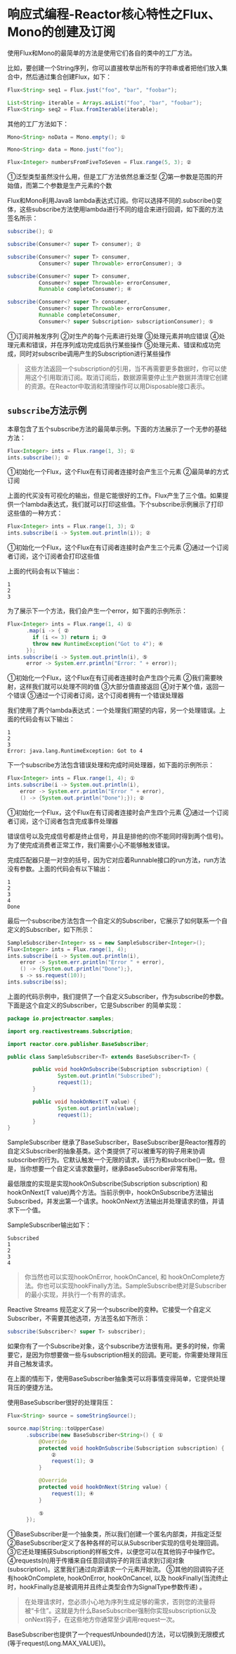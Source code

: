 # 响应式编程-Reactor核心特性之Flux、Mono的创建及订阅

使用Flux和Mono的最简单的方法是使用它们各自的类中的工厂方法。

比如，要创建一个String序列，你可以直接枚举出所有的字符串或者把他们放入集合中，然后通过集合创建Flux，如下：

```java
Flux<String> seq1 = Flux.just("foo", "bar", "foobar");

List<String> iterable = Arrays.asList("foo", "bar", "foobar");
Flux<String> seq2 = Flux.fromIterable(iterable);
```

其他的工厂方法如下：

```java
Mono<String> noData = Mono.empty(); ①

Mono<String> data = Mono.just("foo");

Flux<Integer> numbersFromFiveToSeven = Flux.range(5, 3); ②
```

①泛型类型虽然没什么用，但是工厂方法依然总重泛型
②第一参数是范围的开始值，而第二个参数是生产元素的个数

Flux和Mono利用Java8 lambda表达式订阅。你可以选择不同的.subscribe()变体，这些subscribe方法使用lambda进行不同的组合来进行回调，如下面的方法签名所示：

```java
subscribe(); ①

subscribe(Consumer<? super T> consumer); ②

subscribe(Consumer<? super T> consumer,
          Consumer<? super Throwable> errorConsumer); ③

subscribe(Consumer<? super T> consumer,
          Consumer<? super Throwable> errorConsumer,
          Runnable completeConsumer); ④

subscribe(Consumer<? super T> consumer,
          Consumer<? super Throwable> errorConsumer,
          Runnable completeConsumer,
          Consumer<? super Subscription> subscriptionConsumer); ⑤
```

①订阅并触发序列
②对生产的每个元素进行处理
③处理元素并响应错误
④处理元素和错误，并在序列成功完成后执行某些操作
⑤处理元素、错误和成功完成，同时对subscribe调用产生的Subscription进行某些操作

>这些方法返回一个subscription的引用，当不再需要更多数据时，你可以使用这个引用取消订阅。取消订阅后，数据源需要停止生产数据并清理它创建的资源。在Reactor中取消和清理操作可以用Disposable接口表示。

## `subscribe`方法示例

本章包含了五个subscribe方法的最简单示例。下面的方法展示了一个无参的基础方法：

```java
Flux<Integer> ints = Flux.range(1, 3); ①
ints.subscribe(); ②
```
①初始化一个Flux，这个Flux在有订阅者连接时会产生三个元素
②最简单的方式订阅

上面的代买没有可视化的输出，但是它能很好的工作。Flux产生了三个值。如果提供一个lambda表达式，我们就可以打印这些值。下个subscribe示例展示了打印这些值的一种方式：

```java
Flux<Integer> ints = Flux.range(1, 3); ①
ints.subscribe(i -> System.out.println(i)); ②
```
①初始化一个Flux，这个Flux在有订阅者连接时会产生三个元素
②通过一个订阅者订阅，这个订阅者会打印这些值

上面的代码会有以下输出：

```text
1
2
3
```

为了展示下一个方法，我们会产生一个error，如下面的示例所示：

```java
Flux<Integer> ints = Flux.range(1, 4) ①
      .map(i -> { ②
        if (i <= 3) return i; ③
        throw new RuntimeException("Got to 4"); ④
      });
ints.subscribe(i -> System.out.println(i), ⑤
      error -> System.err.println("Error: " + error));
```

①初始化一个Flux，这个Flux在有订阅者连接时会产生四个元素
②我们需要映射，这样我们就可以处理不同的值
③大部分值直接返回
④对于某个值，返回一个错误
⑤通过一个订阅者订阅，这个订阅者拥有一个错误处理器

我们使用了两个lambda表达式：一个处理我们期望的内容，另一个处理错误。上面的代码会有以下输出：

```text
1
2
3
Error: java.lang.RuntimeException: Got to 4
```

下一个subscribe方法包含错误处理和完成时间处理器，如下面的示例所示：

```java
Flux<Integer> ints = Flux.range(1, 4); ①
ints.subscribe(i -> System.out.println(i),
    error -> System.err.println("Error " + error),
    () -> {System.out.println("Done");}); ②
```

①初始化一个Flux，这个Flux在有订阅者连接时会产生四个元素
②通过一个订阅者订阅，这个订阅者包含完成事件处理器

错误信号以及完成信号都是终止信号，并且是排他的(你不能同时得到两个信号)。为了使完成消费者正常工作，我们需要小心不能够触发错误。

完成匹配器只是一对空的括号，因为它对应着Runnable接口的run方法，run方法没有参数。上面的代码会有以下输出：

```text
1
2
3
4
Done
```

最后一个subscribe方法包含一个自定义的Subscriber，它展示了如何联系一个自定义的Subscriber，如下所示：

```java
SampleSubscriber<Integer> ss = new SampleSubscriber<Integer>();
Flux<Integer> ints = Flux.range(1, 4);
ints.subscribe(i -> System.out.println(i),
    error -> System.err.println("Error " + error),
    () -> {System.out.println("Done");},
    s -> ss.request(10));
ints.subscribe(ss);
```

上面的代码示例中，我们提供了一个自定义Subscriber，作为subscribe的参数。下面是这个自定义的Subscriber，它是Subscriber 的简单实现：

```java
package io.projectreactor.samples;

import org.reactivestreams.Subscription;

import reactor.core.publisher.BaseSubscriber;

public class SampleSubscriber<T> extends BaseSubscriber<T> {

        public void hookOnSubscribe(Subscription subscription) {
                System.out.println("Subscribed");
                request(1);
        }

        public void hookOnNext(T value) {
                System.out.println(value);
                request(1);
        }
}
```

SampleSubscriber 继承了BaseSubscriber，BaseSubscriber是Reactor推荐的自定义Subscriber的抽象基类。这个类提供了可以被重写的钩子用来协调subscriber的行为。它默认触发一个无限的请求，该行为和subscribe()一致。但是，当你想要一个自定义请求数量时，继承BaseSubscriber非常有用。

最低限度的实现是实现hookOnSubscribe(Subscription subscription) 和 hookOnNext(T value)两个方法。当前示例中，hookOnSubscribe方法输出Subscribed，并发出第一个请求。hookOnNext方法输出并处理请求的值，并请求下一个值。

SampleSubscriber输出如下：
```text
Subscribed
1
2
3
4
```

> 你当然也可以实现hookOnError, hookOnCancel, 和 hookOnComplete方法。你也可以实现hookFinally方法。SampleSubscribe绝对是Subscriber的最小实现，并执行一个有界的请求。
> 



Reactive Streams 规范定义了另一个subscribe的变种。它接受一个自定义Subscriber，不需要其他选项，方法签名如下所示：

```java
subscribe(Subscriber<? super T> subscriber);
```



如果你有了一个Subscribe对象，这个subscribe方法很有用。更多的时候，你需要它，是因为你想要做一些与subscription相关的回调。更可能，你需要处理背压并自己触发请求。

在上面的情形下，使用BaseSubscriber抽象类可以将事情变得简单，它提供处理背压的便捷方法。



使用BaseSubscriber很好的处理背压：

```java
Flux<String> source = someStringSource();

source.map(String::toUpperCase)
      .subscribe(new BaseSubscriber<String>() { ①
          @Override
          protected void hookOnSubscribe(Subscription subscription) {
              ②
              request(1); ③
          }

          @Override
          protected void hookOnNext(String value) {
              request(1); ④
          }
          
          ⑤
      });
```



①BaseSubscriber是一个抽象类，所以我们创建一个匿名内部类，并指定泛型
②BaseSubscriber定义了各种各样的可以从Subscriber实现的信号处理回调。
③它还处理捕获Subscription的样板文件，以便您可以在其他钩子中操作它。
④requests(n)用于传播来自任意回调钩子的背压请求到订阅对象(subscription)。这里我们通过向源请求一个元素开始流。
⑤其他的回调钩子还有hookOnComplete, hookOnError, hookOnCancel, 以及 hookFinally(当流终止时，hookFinally总是被调用并且终止类型会作为SignalType参数传递) 。



> 在处理请求时，您必须小心地为序列生成足够的需求，否则您的流量将被“卡住”。这就是为什么BaseSubscriber强制你实现subscription以及onNext钩子，在这些地方你通常至少调用request一次。



BaseSubscriber也提供了一个requestUnbounded()方法，可以切换到无限模式(等于request(Long.MAX_VALUE))。